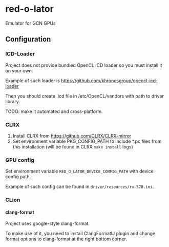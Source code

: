 # red-o-lator

Emulator for GCN GPUs

## Configuration
 
### ICD-Loader
Project does not provide bundled OpenCL ICD loader so you must install it on your own.

Example of such loader is https://github.com/khronosgroup/opencl-icd-loader

Then you should create .icd file in /etc/OpenCL/vendors with path to driver library.

TODO: make it automated and cross-platform.

### CLRX
1. Install CLRX from https://github.com/CLRX/CLRX-mirror
2. Set environment variable PKG_CONFIG_PATH to include *.pc files from this installation
     (will be found in CLRX `make install` logs)
    
### GPU config
Set environment variable `RED_O_LATOR_DEVICE_CONFIG_PATH` with device config path.

Example of such config can be found in `driver/resources/rx-570.ini`.

### CLion

#### clang-format

Project uses google-style clang-format.

To make use of it, you need to install ClangFormatIJ plugin and change format options to clang-format at the right
bottom corner.